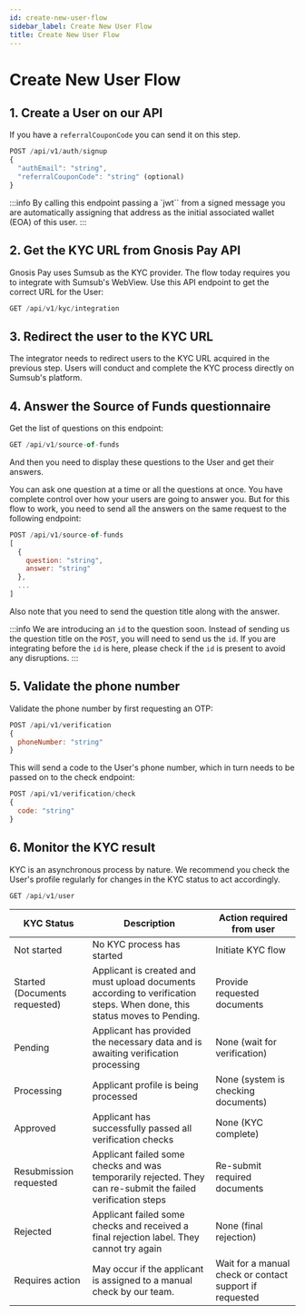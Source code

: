 ```yaml
---
id: create-new-user-flow
sidebar_label: Create New User Flow
title: Create New User Flow
---
```


# Create New User Flow 

## 1. Create a User on our API 

If you have a `referralCouponCode` you can send it on this step.

```jsx
POST /api/v1/auth/signup
{
  "authEmail": "string",
  "referralCouponCode": "string" (optional)
}
```
:::info
By calling this endpoint passing a `jwt`` from a signed message you are automatically
assigning that address as the initial associated wallet (EOA) of this user.
::: 

## 2. Get the KYC URL from Gnosis Pay API

Gnosis Pay uses Sumsub as the KYC provider. 
The flow today requires you to integrate with Sumsub's WebView. 
Use this API endpoint to get the correct URL for the User: 
```jsx
GET /api/v1/kyc/integration
```

## 3. Redirect the user to the KYC URL 

The integrator needs to redirect users to the KYC URL acquired in the previous step.
Users will conduct and complete the KYC process directly on Sumsub's platform. 

## 4. Answer the Source of Funds questionnaire 

Get the list of questions on this endpoint: 

```jsx
GET /api/v1/source-of-funds
```
And then you need to display these questions to the User and get their answers. 

You can ask one question at a time or all the questions at once. 
You have complete control over how your users are going to answer you. 
But for this flow to work, you need to send all the answers on the same request to the following endpoint: 

```jsx
POST /api/v1/source-of-funds
[
  {
    question: "string", 
    answer: "string"
  }, 
  ...
]
```

Also note that you need to send the question title along with the answer. 

:::info 
We are introducing an `id` to the question soon. 
Instead of sending us the question title on the `POST`, you will need to send us the `id`.
If you are integrating before the `id` is here, please check if the `id` is present to avoid any disruptions.
::: 

## 5. Validate the phone number

Validate the phone number by first requesting an OTP: 

```jsx
POST /api/v1/verification
{
  phoneNumber: "string"
}
```
This will send a code to the User's phone number, which in turn needs to be passed on to the check endpoint: 

```jsx
POST /api/v1/verification/check
{
  code: "string"
}
```

## 6. Monitor the KYC result

KYC is an asynchronous process by nature. 
We recommend you check the User's profile regularly for changes in the KYC status to act accordingly. 

```jsx
GET /api/v1/user
```

| **KYC Status**                | **Description**                                                                                                          | **Action required from user**                           |
| ----------------------------- | ------------------------------------------------------------------------------------------------------------------------ | ------------------------------------------------------- |
| Not started                   | No KYC process has started                                                                                               | Initiate KYC flow                                       |
| Started (Documents requested) | Applicant is created and must upload documents according to verification steps. When done, this status moves to Pending. | Provide requested documents                             |
| Pending                       | Applicant has provided the necessary data and is awaiting verification processing                                        | None (wait for verification)                            |
| Processing                    | Applicant profile is being processed                                                                                     | None (system is checking documents)                     |
| Approved                      | Applicant has successfully passed all verification checks                                                                | None (KYC complete)                                     |
| Resubmission requested        | Applicant failed some checks and was temporarily rejected. They can re-submit the failed verification steps              | Re-submit required documents                            |
| Rejected                      | Applicant failed some checks and received a final rejection label. They cannot try again                                 | None (final rejection)                                  |
| Requires action               | May occur if the applicant is assigned to a manual check by our team.                                                    | Wait for a manual check or contact support if requested |
